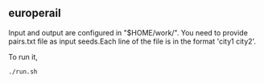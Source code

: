 ## europerail

Input and output are configured in "\$HOME/work/".
You need to provide pairs.txt file as input seeds.Each line of the file is in the format
'city1 city2'.

To run it,
```shell
./run.sh
```
